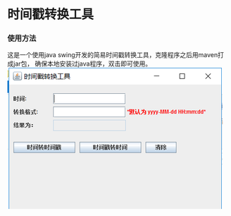 # 时间戳转换工具
### 使用方法
  这是一个使用java swing开发的简易时间戳转换工具，克隆程序之后用maven打成jar包，
确保本地安装过java程序，双击即可使用。
   ![使用图片](https://github.com/javafanslz/picture/blob/master/timeutil/timeutil.png)
